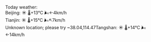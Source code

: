 Today weather:  
Beijing: ☀️   🌡️+13°C 🌬️←4km/h  
Tianjin: ☀️   🌡️+15°C 🌬️↖7km/h  
Unknown location; please try ~38.04,114.47Tangshan: ☀️   🌡️+14°C 🌬️←14km/h  
